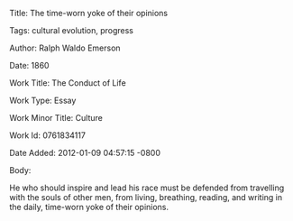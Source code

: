 Title:  The time-worn yoke of their opinions

Tags:   cultural evolution, progress

Author: Ralph Waldo Emerson

Date:   1860

Work Title: The Conduct of Life

Work Type: Essay

Work Minor Title: Culture

Work Id: 0761834117

Date Added: 2012-01-09 04:57:15 -0800

Body: 

He who should inspire and lead his race must be defended from travelling with the souls of other men, from living, breathing, reading, and writing in the daily, time-worn yoke of their opinions.

